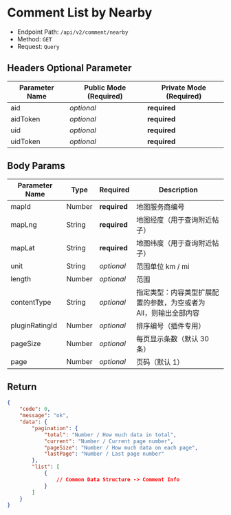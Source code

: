 # Comment List by Nearby

- Endpoint Path: `/api/v2/comment/nearby`
- Method: `GET`
- Request: `Query`

## Headers Optional Parameter

| Parameter Name | Public Mode (Required) | Private Mode (Required) |
| --- | --- | --- |
| aid | *optional* | **required** |
| aidToken | *optional* | **required** |
| uid | *optional* | **required** |
| uidToken | *optional* | **required** |

## Body Params

| Parameter Name | Type | Required | Description |
| --- | --- | --- | --- |
| mapId | Number | **required** | 地图服务商编号 |
| mapLng | String | **required** | 地图经度（用于查询附近帖子） |
| mapLat | String | **required** | 地图纬度（用于查询附近帖子） |
| unit | String | *optional* | 范围单位 km / mi |
| length | Number | *optional* | 范围 |
| contentType | String | *optional* | 指定类型：内容类型扩展配置的参数，为空或者为 All，则输出全部内容 |
| pluginRatingId | Number | *optional* | 排序编号（插件专用） |
| pageSize | Number | *optional* | 每页显示条数（默认 30 条） |
| page | Number | *optional* | 页码（默认 1） |

## Return

```json
{
    "code": 0,
    "message": "ok",
    "data": {
        "pagination": {
            "total": "Number / How much data in total",
            "current": "Number / Current page number",
            "pageSize": "Number / How much data on each page",
            "lastPage": "Number / Last page number"
        },
        "list": [
            {
                // Common Data Structure -> Comment Info
            }
        ]
    }
}
```
